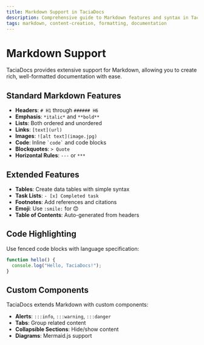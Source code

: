 ```yaml
---
title: Markdown Support in TaciaDocs
description: Comprehensive guide to Markdown features and syntax in TaciaDocs
tags: markdown, content-creation, formatting, documentation
---
```


# Markdown Support

TaciaDocs provides extensive support for Markdown, allowing you to create rich, well-formatted documentation with ease.

## Standard Markdown Features

- **Headers**: `# H1` through `###### H6`
- **Emphasis**: `*italic*` and `**bold**`
- **Lists**: Both ordered and unordered
- **Links**: `[text](url)`
- **Images**: `![alt text](image.jpg)`
- **Code**: Inline `` `code` `` and code blocks
- **Blockquotes**: `> Quote`
- **Horizontal Rules**: `---` or `***`

## Extended Features

- **Tables**: Create data tables with simple syntax
- **Task Lists**: `- [x] Completed task`
- **Footnotes**: Add references and citations
- **Emoji**: Use `:smile:` for 😊
- **Table of Contents**: Auto-generated from headers

## Code Highlighting

Use fenced code blocks with language specification:

```javascript
function hello() {
  console.log("Hello, TaciaDocs!");
}
```

## Custom Components

TaciaDocs extends Markdown with custom components:

- **Alerts**: `:::info`, `:::warning`, `:::danger`
- **Tabs**: Group related content
- **Collapsible Sections**: Hide/show content
- **Diagrams**: Mermaid.js support
